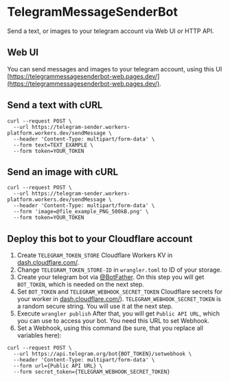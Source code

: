 # TelegramMessageSenderBot
Send a text, or images to your telegram account via Web UI or HTTP API.

## Web UI
You can send messages and images to your telegram account, using this UI [https://telegrammessagesenderbot-web.pages.dev/](https://telegrammessagesenderbot-web.pages.dev/).

## Send a text with cURL
```
curl --request POST \
  --url https://telegram-sender.workers-platform.workers.dev/sendMessage \
  --header 'Content-Type: multipart/form-data' \
  --form text=TEXT_EXAMPLE \
  --form token=YOUR_TOKEN
```

## Send an image with cURL
```
curl --request POST \
  --url https://telegram-sender.workers-platform.workers.dev/sendMessage \
  --header 'Content-Type: multipart/form-data' \
  --form 'image=@file_example_PNG_500kB.png' \
  --form token=YOUR_TOKEN
```

## Deploy this bot to your Cloudflare account
1. Create `TELEGRAM_TOKEN_STORE` Cloudflare Workers KV in [dash.cloudflare.com/](dash.cloudflare.com/).
2. Change `TELEGRAM_TOKEN_STORE-ID` in `wrangler.toml` to ID of your storage.
3. Create your telegram bot via  [@BotFather](https://t.me/BotFather). On this step you will get `BOT_TOKEN`, which is needed on the next step.
4. Set `BOT_TOKEN` and `TELEGRAM_WEBHOOK_SECRET_TOKEN` Cloudflare secrets for your worker in [dash.cloudflare.com/](dash.cloudflare.com/)). `TELEGRAM_WEBHOOK_SECRET_TOKEN` is a random secure string. You will use it at the next step.
5. Execute `wrangler publish` After that, you will get `Public API URL`, which you can use to access your bot. You need this URL to set Webhook.
6. Set a Webhook, using this command (be sure, that you replace all variables here):
```
curl --request POST \
  --url https://api.telegram.org/bot{BOT_TOKEN}/setwebhook \
  --header 'Content-Type: multipart/form-data' \
  --form url={Public API URL} \
  --form secret_token={TELEGRAM_WEBHOOK_SECRET_TOKEN}
```